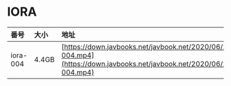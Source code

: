 # IORA

| 番号 | 大小 | 地址 |
| :--- | :--- | :--- |
| iora-004 | 4.4GB | [https://down.javbooks.net/javbook.net/2020/06/23/iora-004.mp4](https://down.javbooks.net/javbook.net/2020/06/23/iora-004.mp4) |

